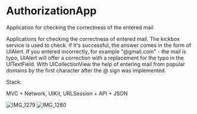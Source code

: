 # AuthorizationApp
Application for checking the correctness of the entered mail

Applications for checking the correctness of entered mail. The kickbox service is used to check. If it's successful, the answer comes in the form of UIAlert. If you entered incorrectly, for example "@gmali.com" - the mail is typo, UIAlert will offer a correction with a replacement for the typo in the UITextField. With UICollectionView the help of entering mail from popular domains by the first character after the @ sign was implemented.


Stack:

MVC + Network, UIKit, URLSession + API + JSON

![IMG_1279](https://user-images.githubusercontent.com/105930553/187022169-65e55dba-1889-4b60-808c-96fa6198a0ef.png)
![IMG_1280](https://user-images.githubusercontent.com/105930553/187022174-aa563edf-e1f5-4048-99f9-0076f92b5951.png)





